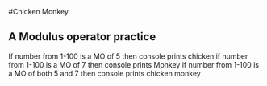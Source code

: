 #Chicken Monkey

## A Modulus operator practice

If number from 1-100 is a MO of 5 then console prints chicken
if number from 1-100 is a MO of 7 then console prints Monkey
if number from 1-100 is a MO of both 5 and 7 then console prints chicken monkey
